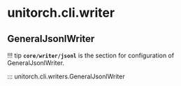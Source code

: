 # unitorch.cli.writer

## GeneralJsonlWriter

!!! tip
    **`core/writer/jsonl`** is the section for configuration of GeneralJsonlWriter.

::: unitorch.cli.writers.GeneralJsonlWriter